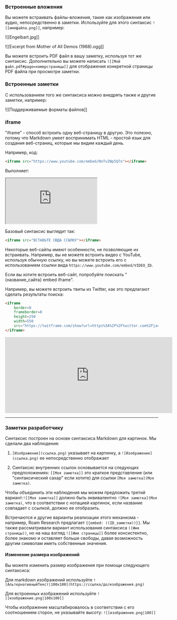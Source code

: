 ### Встроенные вложения

Вы можете встраивать файлы-вложения, такие как изображения или аудио, непосредственно в заметки. Используйте для этого синтаксис `![[имяфайла.png]]`, например:

![[Engelbart.jpg]]

![[Excerpt from Mother of All Demos (1968).ogg]]

Вы можете встроить PDF файл в вашу заметку, используя тот же синтаксис. Дополнительно вы можете написать `![[Мой файл.pdf#page=номерстраницы]]` для отображения конкретной страницы PDF файла при просмотре заметки.

### Встроенные заметки

С использованием того же синтаксиса можно внедрять также и другие заметки, например:

![[Поддерживаемые форматы файлов]]

### iframe

"iframe" - способ встроить одну веб-страницу в другую. Это полезно, потому что Markdown умеет воспринимать HTML - простой язык для создания веб-страниц, которые мы видим каждый день.

Например, код:

```html
<iframe src="https://www.youtube.com/embed/NnTvZWp5Q7o"></iframe>
```

Выполняет:

<iframe src="https://www.youtube.com/embed/NnTvZWp5Q7o"></iframe>

Базовый синтаксис выглядит так:

```html
<iframe src="ВСТАВЬТЕ СЮДА ССЫЛКУ"></iframe>
```

Некоторые веб-сайты имеют особенности, не позволяющие их встраивать. Например, вы не можете встроить видео с YouTube, используя обычную ссылку, но вы можете встроить его с использованием ссылки вида `https://www.youtube.com/embed/VIDEO_ID`.

Если вы хотите встроить веб-сайт, попробуйте поискать "{название_сайта} embed iframe".

Например, вы можете встроить твиты из Twitter, как это предлагают сделать результаты поиска:

```html
<iframe
	border=0
	frameborder=0
	height=250
	width=550  
	src="https://twitframe.com/show?url=https%3A%2F%2Ftwitter.com%2Fjack%2Fstatus%2F20">
</iframe>
```

<iframe border=0 frameborder=0 height=250 width=550  
 src="https://twitframe.com/show?url=https%3A%2F%2Ftwitter.com%2Fjack%2Fstatus%2F20"></iframe>

---

### Заметки разработчику

Синтаксис построен на основе синтаксиса Markdown для картинок. Мы сделали два наблюдения:

 1. `[Изображение](ссылка.png)` указывает на картинку, а `![Изображение](ссылка.png)` ее непосредственно отображает

 2. Синтаксис внутренних ссылок основывается на следующих предположениях: `[[Моя заметка]]` это краткое представление (или "синтаксический сахар" если хотите) для ссылки `[Моя заметка](Моя заметка)`.

Чтобы объединить эти наблюдения мы можем предложить третий вариант:`![[Моя заметка]]` должно быть эквивалентно `![Моя заметка](Моя заметка)`, что в соответствии с нотацией картинок, если название совпадает с ссылкой, должно ее отобразить.

Встречаются и другие варианты реализации этого механизма - например, Roam Research предлагает `{{embed: ((ID_заметки))}}`. Мы также рассматривали вариант использования синтаксиса `((Имя страницы))`, но на наш взгляд `![[Имя страницы]]` более консистентно, более знакомо и оставляет больше свободы, давая возможность другим символам иметь собственные значения.

#### Изменение размера изображений

Вы можете изменить размер изображения при помощи следующего синтаксиса:

Для markdown изображений используйте `![АльтернативныйТекст|100x100](https://ссылка/до/изображения.png)`

Для встроенных изображений используйте `![[изображение.png|100x100]]`

Чтобы изображение масштабировалось в соответствии с его соотношением сторон, не указывайте высоту: `![[изображение.png|100]]`
